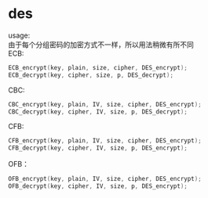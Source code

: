 # des

usage:  
由于每个分组密码的加密方式不一样，所以用法稍微有所不同  
ECB:  
``` cpp
ECB_encrypt(key, plain, size, cipher, DES_encrypt);
ECB_decrypt(key, cipher, size, p, DES_decrypt);
```
CBC:  
``` cpp
CBC_encrypt(key, plain, IV, size, cipher, DES_encrypt);
CBC_decrypt(key, cipher, IV, size, p, DES_decrypt);
```
CFB:  
``` cpp
CFB_encrypt(key, plain, IV, size, cipher, DES_encrypt);
CFB_decrypt(key, cipher, IV, size, p, DES_encrypt);
```
OFB：  
``` cpp
OFB_encrypt(key, plain, IV, size, cipher, DES_encrypt);
OFB_decrypt(key, cipher, IV, size, p, DES_encrypt);
```
